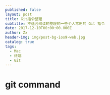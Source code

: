 ```yaml
---
published: false
layout: post
title: Git指令整理
subtitle: 不适合阅读的整理的一些个人常用的 Git 指令
date: 2017-12-10T00:00:00.000Z
author: Zx
header-img: img/post-bg-ios9-web.jpg
catalog: true
tags:
  - Mac
  - 终端
  - Git
---
```


# git command 